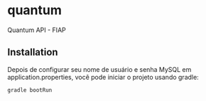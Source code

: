 # quantum
Quantum API - FIAP

## Installation

Depois de configurar seu nome de usuário e senha MySQL em application.properties, você pode iniciar o projeto usando gradle:

```bash
gradle bootRun
```
